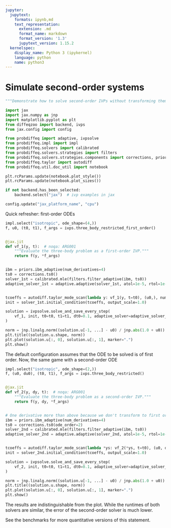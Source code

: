 ```yaml
---
jupyter:
  jupytext:
    formats: ipynb,md
    text_representation:
      extension: .md
      format_name: markdown
      format_version: '1.3'
      jupytext_version: 1.15.2
  kernelspec:
    display_name: Python 3 (ipykernel)
    language: python
    name: python3
---
```


# Simulate second-order systems

```python
"""Demonstrate how to solve second-order IVPs without transforming them first."""

import jax
import jax.numpy as jnp
import matplotlib.pyplot as plt
from diffeqzoo import backend, ivps
from jax.config import config

from probdiffeq import adaptive, ivpsolve
from probdiffeq.impl import impl
from probdiffeq.solvers import calibrated
from probdiffeq.solvers.strategies import filters
from probdiffeq.solvers.strategies.components import corrections, priors
from probdiffeq.taylor import autodiff
from probdiffeq.util.doc_util import notebook
```

```python
plt.rcParams.update(notebook.plot_style())
plt.rcParams.update(notebook.plot_sizes())
```

```python
if not backend.has_been_selected:
    backend.select("jax")  # ivp examples in jax

config.update("jax_platform_name", "cpu")
```

Quick refresher: first-order ODEs

```python
impl.select("isotropic", ode_shape=(4,))
f, u0, (t0, t1), f_args = ivps.three_body_restricted_first_order()


@jax.jit
def vf_1(y, t):  # noqa: ARG001
    """Evaluate the three-body problem as a first-order IVP."""
    return f(y, *f_args)


ibm = priors.ibm_adaptive(num_derivatives=4)
ts0 = corrections.ts0()
solver_1st = calibrated.mle(filters.filter_adaptive(ibm, ts0))
adaptive_solver_1st = adaptive.adaptive(solver_1st, atol=1e-5, rtol=1e-5)


tcoeffs = autodiff.taylor_mode_scan(lambda y: vf_1(y, t=t0), (u0,), num=4)
init = solver_1st.initial_condition(tcoeffs, output_scale=1.0)
```

```python
solution = ivpsolve.solve_and_save_every_step(
    vf_1, init, t0=t0, t1=t1, dt0=0.1, adaptive_solver=adaptive_solver_1st
)
```

```python
norm = jnp.linalg.norm((solution.u[-1, ...] - u0) / jnp.abs(1.0 + u0))
plt.title((solution.u.shape, norm))
plt.plot(solution.u[:, 0], solution.u[:, 1], marker=".")
plt.show()
```

The default configuration assumes that the ODE to be solved is of first order.
Now, the same game with a second-order ODE

```python
impl.select("isotropic", ode_shape=(2,))
f, (u0, du0), (t0, t1), f_args = ivps.three_body_restricted()


@jax.jit
def vf_2(y, dy, t):  # noqa: ARG001
    """Evaluate the three-body problem as a second-order IVP."""
    return f(y, dy, *f_args)


# One derivative more than above because we don't transform to first order
ibm = priors.ibm_adaptive(num_derivatives=4)
ts0 = corrections.ts0(ode_order=2)
solver_2nd = calibrated.mle(filters.filter_adaptive(ibm, ts0))
adaptive_solver_2nd = adaptive.adaptive(solver_2nd, atol=1e-5, rtol=1e-5)


tcoeffs = autodiff.taylor_mode_scan(lambda *ys: vf_2(*ys, t=t0), (u0, du0), num=3)
init = solver_2nd.initial_condition(tcoeffs, output_scale=1.0)
```

```python
solution = ivpsolve.solve_and_save_every_step(
    vf_2, init, t0=t0, t1=t1, dt0=0.1, adaptive_solver=adaptive_solver_2nd
)
```

```python
norm = jnp.linalg.norm((solution.u[-1, ...] - u0) / jnp.abs(1.0 + u0))
plt.title((solution.u.shape, norm))
plt.plot(solution.u[:, 0], solution.u[:, 1], marker=".")
plt.show()
```

The results are indistinguishable from the plot. While the runtimes of both solvers are similar, the error of the second-order solver is much lower. 

See the benchmarks for more quantitative versions of this statement.
